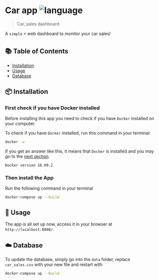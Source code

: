 # Car app ![language](https://img.shields.io/badge/language-javascript-blue.svg)

> Car_sales dashboard

A `simple` :zap: web dashboard to monitor your car sales!

## :books: Table of Contents

- [Installation](#package-installation)
- [Usage](#rocket-usage)
- [Database](#cloud-database)

## :package: Installation

### First check if you have Docker installed

Before installing this app you need to check if you have `Docker` installed on your computer.

To check if you have `Docker` installed, run this command in your terminal:

```sh
docker -v
```

If you get an answer like this, it means that `Docker` is installed and you may go to the [next section](#then-install-the-app).

```sh
Docker version 18.09.2
```

### Then install the App

Run the following command in your terminal 

```sh
docker-compose up --build
```

## :rocket: Usage

The app is all set up now, access it in your browser at `http://localhost:8000/`.

## :cloud: Database

To update the database, simply go into the `data` folder, replace `car_sales.csv` with your new file and restart with

```sh
docker-compose up --build
```
